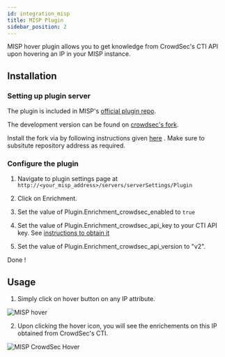 ```yaml
---
id: integration_misp
title: MISP Plugin
sidebar_position: 2
---
```


MISP hover plugin allows you to get knowledge from CrowdSec's CTI API upon hovering an IP in your MISP instance.

## Installation

### Setting up plugin server

The plugin is included in MISP's [official plugin repo](https://github.com/MISP/misp-modules).

The development version can be found on [crowdsec's fork](https://github.com/crowdsecurity/misp-modules).

Install the fork via by following instructions given [here](https://github.com/MISP/misp-modules#how-to-install-and-start-misp-modules-in-a-python-virtualenv-recommended)
. Make sure to subsitute repository address as required.

### Configure the plugin

1. Navigate to plugin settings page at `http://<your_misp_address>/servers/serverSettings/Plugin`

2. Click on Enrichment.

3. Set the value of Plugin.Enrichment_crowdsec_enabled to `true`

4. Set the value of Plugin.Enrichment_crowdsec_api_key to your CTI API key. See [instructions to obtain it](/docs/next/cti_api/getting_started)

5. Set the value of Plugin.Enrichment_crowdsec_api_version to "v2".

Done !


## Usage

1. Simply click on hover button on any IP attribute.

![MISP hover](/img/misp_hover.png)

2. Upon clicking the hover icon, you will see the enrichements on this IP obtained from CrowdSec's CTI.

![MISP CrowdSec Hover](/img/misp_crowdsec_knowledge.png)

